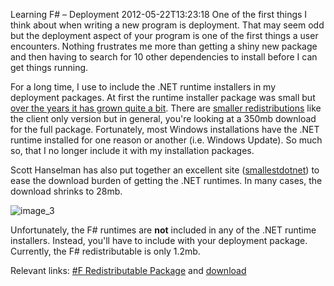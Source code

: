 Learning F# &ndash; Deployment
2012-05-22T13:23:18
One of the first things I think about when writing a new program is deployment. That may seem odd but the deployment aspect of your program is one of the first things a user encounters. Nothing frustrates me more than getting a shiny new package and then having to search for 10 other dependencies to install before I can get things running.

For a long time, I use to include the .NET runtime installers in my deployment packages. At first the runtime installer package was small but [over the years it has grown quite a bit](http://www.hanselman.com/blog/SmallestDotNetOnTheSizeOfTheNETFramework.aspx). There are [smaller redistributions](http://msdn.microsoft.com/en-us/library/5a4x27ek.aspx) like the client only version but in general, you're looking at a 350mb download for the full package. Fortunately, most Windows installations have the .NET runtime installed for one reason or another (i.e. Windows Update). So much so, that I no longer include it with my installation packages.

Scott Hanselman has also put together an excellent site ([smallestdotnet](http://www.hanselman.com/smallestdotnet/)) to ease the download burden of getting the .NET runtimes. In many cases, the download shrinks to 28mb.

![image_3](http://mike-ward.net/content/images/blog/Learning-F--Deployment_7725/image_3.png)

Unfortunately, the F# runtimes are **not** included in any of the .NET runtime installers. Instead, you'll have to include with your deployment package. Currently, the F# redistributable is only 1.2mb.

Relevant links: [#F Redistributable Package](http://msdn.microsoft.com/en-us/library/ee829875.aspx) and [download](http://go.microsoft.com/fwlink/?LinkID=228912&clcid=0x409)

